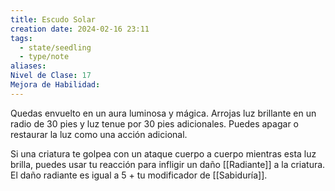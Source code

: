 ```yaml
---
title: Escudo Solar
creation date: 2024-02-16 23:11
tags:
  - state/seedling
  - type/note
aliases: 
Nivel de Clase: 17
Mejora de Habilidad:
---
```

Quedas envuelto en un aura luminosa y mágica. Arrojas luz brillante en un radio de 30 pies y luz
tenue por 30 pies adicionales. Puedes apagar o restaurar la luz como una acción adicional.

Si una criatura te golpea con un ataque cuerpo a cuerpo mientras esta luz brilla, puedes usar tu
reacción para infligir un daño [[Radiante]] a la criatura. El daño radiante es igual a 5 + tu modificador de [[Sabiduría]].



